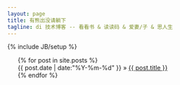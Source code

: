 ```yaml
---
layout: page
title: 有熊出没请躺下
tagline: di 技术博客 -- 看看书 & 读读码 & 爱妻/子 & 思人生
---
```

{% include JB/setup %}

<ul class="posts" style="list-style-type:none;">
  {% for post in site.posts %}
    <li><span>{{ post.date | date:"%Y-%m-%d" }}</span> &raquo; <a href="{{ BASE_PATH }}{{ post.url }}">{{ post.title }}</a></li>
  {% endfor %}
</ul>

